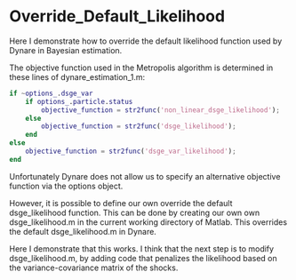 # Override_Default_Likelihood
Here I demonstrate how to override the default likelihood function used by Dynare in Bayesian estimation.

The objective function used in the Metropolis algorithm is determined in these lines of dynare_estimation_1.m:

```matlab
if ~options_.dsge_var
    if options_.particle.status
        objective_function = str2func('non_linear_dsge_likelihood');
    else
        objective_function = str2func('dsge_likelihood');
    end
else
    objective_function = str2func('dsge_var_likelihood');
end
```

Unfortunately Dynare does not allow us to specify an alternative objective function via the options object. 

However, it is possible to define our own override the default dsge_likelihood function. This can be done by creating our own own dsge_likelihood.m in the current working directory of Matlab. This overrides the default dsge_likelihood.m in Dynare.

Here I demonstrate that this works. I think that the next step is to modify dsge_likelihood.m, by adding code that penalizes the likelihood based on the variance-covariance matrix of the shocks. 
